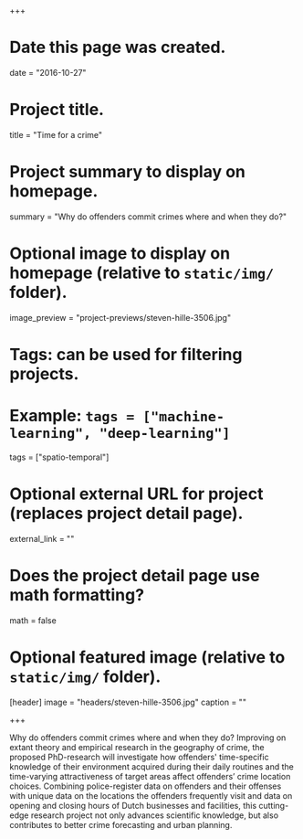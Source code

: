 +++
# Date this page was created.
date = "2016-10-27"

# Project title.
title = "Time for a crime"

# Project summary to display on homepage.
summary = "Why do offenders commit crimes where and when they do?"

# Optional image to display on homepage (relative to `static/img/` folder).
image_preview = "project-previews/steven-hille-3506.jpg"

# Tags: can be used for filtering projects.
# Example: `tags = ["machine-learning", "deep-learning"]`
tags = ["spatio-temporal"]

# Optional external URL for project (replaces project detail page).
external_link = ""

# Does the project detail page use math formatting?
math = false

# Optional featured image (relative to `static/img/` folder).
[header]
image = "headers/steven-hille-3506.jpg"
caption = ""

+++

Why do offenders commit crimes where and when they do? Improving on extant theory and empirical research in the geography of crime, the proposed PhD-research will investigate how offenders' time-specific knowledge of their environment acquired during their daily routines and the time-varying attractiveness of target areas affect offenders’ crime location choices. Combining police-register data on offenders and their offenses with unique data on the locations the offenders frequently visit and data on opening and closing hours of Dutch businesses and facilities, this cutting-edge research project not only advances scientific knowledge, but also contributes to better crime forecasting and urban planning.
